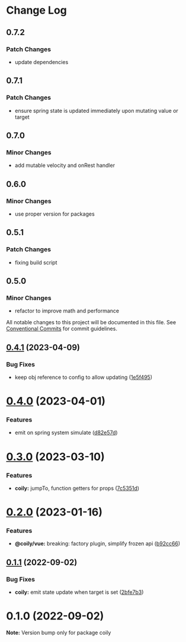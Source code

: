 # Change Log

## 0.7.2

### Patch Changes

- update dependencies

## 0.7.1

### Patch Changes

- ensure spring state is updated immediately upon mutating value or target

## 0.7.0

### Minor Changes

- add mutable velocity and onRest handler

## 0.6.0

### Minor Changes

- use proper version for packages

## 0.5.1

### Patch Changes

- fixing build script

## 0.5.0

### Minor Changes

- refactor to improve math and performance

All notable changes to this project will be documented in this file.
See [Conventional Commits](https://conventionalcommits.org) for commit guidelines.

## [0.4.1](https://github.com/tkofh/coily/compare/coily@0.4.0...coily@0.4.1) (2023-04-09)

### Bug Fixes

- keep obj reference to config to allow updating ([1e5f495](https://github.com/tkofh/coily/commit/1e5f49519be7f58c4806b337096f394048c859ea))

# [0.4.0](https://github.com/tkofh/coily/compare/coily@0.3.0...coily@0.4.0) (2023-04-01)

### Features

- emit on spring system simulate ([d82e57d](https://github.com/tkofh/coily/commit/d82e57d28643fe2b25a5efe8e324da9342eeb84c))

# [0.3.0](https://github.com/tkofh/coily/compare/coily@0.2.0...coily@0.3.0) (2023-03-10)

### Features

- **coily:** jumpTo, function getters for props ([7c5351d](https://github.com/tkofh/coily/commit/7c5351d43bfef32e328c203933c483c52ea740cb))

# [0.2.0](https://github.com/tkofh/coily/compare/coily@0.1.1...coily@0.2.0) (2023-01-16)

### Features

- **@coily/vue:** breaking: factory plugin, simplify frozen api ([b92cc66](https://github.com/tkofh/coily/commit/b92cc66cc47fb905d75954637cbd84d78877ccc0))

## [0.1.1](https://github.com/tkofh/coily/compare/coily@0.1.0...coily@0.1.1) (2022-09-02)

### Bug Fixes

- **coily:** emit state update when target is set ([2bfe7b3](https://github.com/tkofh/coily/commit/2bfe7b340e6a2e2dca9a0c36f9d12580649ce396))

# 0.1.0 (2022-09-02)

**Note:** Version bump only for package coily

